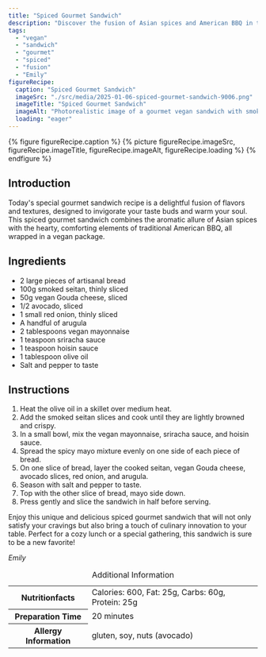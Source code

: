 ```yaml
---
title: "Spiced Gourmet Sandwich"
description: "Discover the fusion of Asian spices and American BBQ in this vegan gourmet sandwich, featuring smoked seitan, spicy sauces, and fresh veggies."
tags:
  - "vegan"
  - "sandwich"
  - "gourmet"
  - "spiced"
  - "fusion"
  - "Emily"
figureRecipe: 
  caption: "Spiced Gourmet Sandwich"
  imageSrc: "./src/media/2025-01-06-spiced-gourmet-sandwich-9006.png"
  imageTitle: "Spiced Gourmet Sandwich"
  imageAlt: "Photorealistic image of a gourmet vegan sandwich with smoked seitan, vegan Gouda, avocado, red onion, arugula, and spicy sauces on a simple table."
  loading: "eager"
---
```


{% figure figureRecipe.caption %}
{% picture figureRecipe.imageSrc, figureRecipe.imageTitle, figureRecipe.imageAlt, figureRecipe.loading %}
{% endfigure %}

## Introduction

Today's special gourmet sandwich recipe is a delightful fusion of flavors and textures, designed to invigorate your taste buds and warm your soul. This spiced gourmet sandwich combines the aromatic allure of Asian spices with the hearty, comforting elements of traditional American BBQ, all wrapped in a vegan package.

## Ingredients

- 2 large pieces of artisanal bread
- 100g smoked seitan, thinly sliced
- 50g vegan Gouda cheese, sliced
- 1/2 avocado, sliced
- 1 small red onion, thinly sliced
- A handful of arugula
- 2 tablespoons vegan mayonnaise
- 1 teaspoon sriracha sauce
- 1 teaspoon hoisin sauce
- 1 tablespoon olive oil
- Salt and pepper to taste

## Instructions

1. Heat the olive oil in a skillet over medium heat.
2. Add the smoked seitan slices and cook until they are lightly browned and crispy.
3. In a small bowl, mix the vegan mayonnaise, sriracha sauce, and hoisin sauce.
4. Spread the spicy mayo mixture evenly on one side of each piece of bread.
5. On one slice of bread, layer the cooked seitan, vegan Gouda cheese, avocado slices, red onion, and arugula.
6. Season with salt and pepper to taste.
7. Top with the other slice of bread, mayo side down.
8. Press gently and slice the sandwich in half before serving.

Enjoy this unique and delicious spiced gourmet sandwich that will not only satisfy your cravings but also bring a touch of culinary innovation to your table. Perfect for a cozy lunch or a special gathering, this sandwich is sure to be a new favorite!

*Emily*

<table><caption class='sr-only'>Additional Information</caption><tr><th>Nutritionfacts</th><td>Calories: 600, Fat: 25g, Carbs: 60g, Protein: 25g&nbsp;</td></tr><tr><th>Preparation Time</th><td>20 minutes&nbsp;</td></tr><tr><th>Allergy Information</th><td>gluten, soy, nuts (avocado)&nbsp;</td></tr></table>

